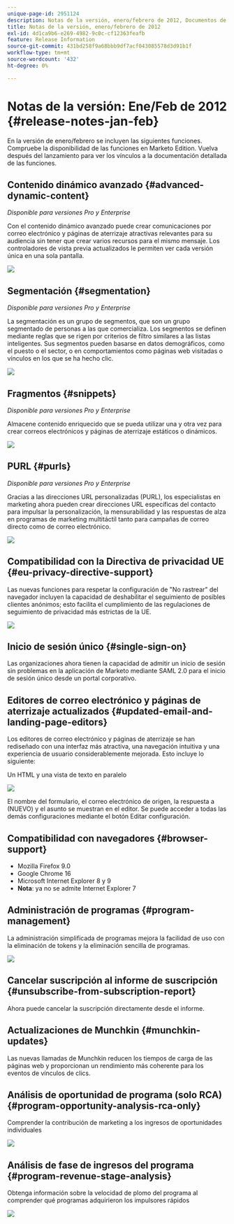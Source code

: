 ```yaml
---
unique-page-id: 2951124
description: Notas de la versión, enero/febrero de 2012, Documentos de Marketo, documentación del producto
title: Notas de la versión, enero/febrero de 2012
exl-id: 4d1ca9b6-e269-4982-9c0c-cf12363feafb
feature: Release Information
source-git-commit: 431bd258f9a68bbb9df7acf043085578d3d91b1f
workflow-type: tm+mt
source-wordcount: '432'
ht-degree: 0%

---
```


# Notas de la versión: Ene/Feb de 2012 {#release-notes-jan-feb}

En la versión de enero/febrero se incluyen las siguientes funciones. Compruebe la disponibilidad de las funciones en Marketo Edition. Vuelva después del lanzamiento para ver los vínculos a la documentación detallada de las funciones.

## Contenido dinámico avanzado {#advanced-dynamic-content}

_Disponible para versiones Pro y Enterprise_

Con el contenido dinámico avanzado puede crear comunicaciones por correo electrónico y páginas de aterrizaje atractivas relevantes para su audiencia sin tener que crear varios recursos para el mismo mensaje. Los controladores de vista previa actualizados le permiten ver cada versión única en una sola pantalla.

![](assets/image2014-9-23-9-3a50-3a27.png)

## Segmentación  {#segmentation}

_Disponible para versiones Pro y Enterprise_

La segmentación es un grupo de segmentos, que son un grupo segmentado de personas a las que comercializa. Los segmentos se definen mediante reglas que se rigen por criterios de filtro similares a las listas inteligentes. Sus segmentos pueden basarse en datos demográficos, como el puesto o el sector, o en comportamientos como páginas web visitadas o vínculos en los que se ha hecho clic.

![](assets/image2014-9-23-9-3a50-3a42.png)

## Fragmentos {#snippets}

_Disponible para versiones Pro y Enterprise_

Almacene contenido enriquecido que se pueda utilizar una y otra vez para crear correos electrónicos y páginas de aterrizaje estáticos o dinámicos.

![](assets/image2014-9-23-9-3a50-3a58.png)

## PURL {#purls}

_Disponible para versiones Pro y Enterprise_

Gracias a las direcciones URL personalizadas (PURL), los especialistas en marketing ahora pueden crear direcciones URL específicas del contacto para impulsar la personalización, la mensurabilidad y las respuestas de alza en programas de marketing multitáctil tanto para campañas de correo directo como de correo electrónico.

![](assets/image2014-9-23-9-3a51-3a11.png)

## Compatibilidad con la Directiva de privacidad UE {#eu-privacy-directive-support}

Las nuevas funciones para respetar la configuración de &quot;No rastrear&quot; del navegador incluyen la capacidad de deshabilitar el seguimiento de posibles clientes anónimos; esto facilita el cumplimiento de las regulaciones de seguimiento de privacidad más estrictas de la UE.

![](assets/image2014-9-23-9-3a51-3a32.png)

## Inicio de sesión único {#single-sign-on}

Las organizaciones ahora tienen la capacidad de admitir un inicio de sesión sin problemas en la aplicación de Marketo mediante SAML 2.0 para el inicio de sesión único desde un portal corporativo.

## Editores de correo electrónico y páginas de aterrizaje actualizados {#updated-email-and-landing-page-editors}

Los editores de correo electrónico y páginas de aterrizaje se han rediseñado con una interfaz más atractiva, una navegación intuitiva y una experiencia de usuario considerablemente mejorada. Esto incluye lo siguiente:

Un HTML y una vista de texto en paralelo

![](assets/image2014-9-23-9-3a51-3a54.png)

El nombre del formulario, el correo electrónico de origen, la respuesta a (NUEVO) y el asunto se muestran en el editor. Se puede acceder a todas las demás configuraciones mediante el botón Editar configuración.

## Compatibilidad con navegadores {#browser-support}

* Mozilla Firefox 9.0
* Google Chrome 16
* Microsoft Internet Explorer 8 y 9
* **Nota**: ya no se admite Internet Explorer 7

## Administración de programas {#program-management}

La administración simplificada de programas mejora la facilidad de uso con la eliminación de tokens y la eliminación sencilla de programas.

![](assets/image2014-9-23-9-3a52-3a11.png)

## Cancelar suscripción al informe de suscripción {#unsubscribe-from-subscription-report}

Ahora puede cancelar la suscripción directamente desde el informe.

## Actualizaciones de Munchkin {#munchkin-updates}

Las nuevas llamadas de Munchkin reducen los tiempos de carga de las páginas web y proporcionan un rendimiento más coherente para los eventos de vínculos de clics.

## Análisis de oportunidad de programa (solo RCA) {#program-opportunity-analysis-rca-only}

Comprender la contribución de marketing a los ingresos de oportunidades individuales

![](assets/image2014-9-23-9-3a52-3a30.png)

## Análisis de fase de ingresos del programa {#program-revenue-stage-analysis}

Obtenga información sobre la velocidad de plomo del programa al comprender qué programas adquirieron los impulsores rápidos

![](assets/image2014-9-23-9-3a52-3a47.png)

